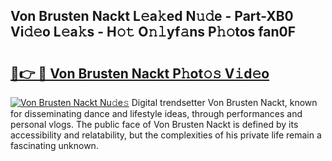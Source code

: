 ## Von Brusten Nackt L𝚎a𝚔ed N𝚞𝚍e - Part-XB0 Vi𝚍𝚎o L𝚎a𝚔s - H𝚘𝚝 O𝚗𝚕yf𝚊ns P𝚑𝚘tos fan0F

# <h2><a href="http://kfbhv6w.oniu.top/?m=Von+Brusten+Nackt">🔗👉 🔴 Von Brusten Nackt P𝚑ot𝚘𝚜 V𝚒d𝚎o</a></h2>

[![Von Brusten Nackt Nu𝚍e𝚜](https://i.imgur.com/0qMVB7G.gif)](http://kfbhv6w.oniu.top/?m=Von+Brusten+Nackt)
Digital trendsetter Von Brusten Nackt, known for disseminating dance and lifestyle ideas, through performances and personal vlogs. The public face of Von Brusten Nackt is defined by its accessibility and relatability, but the complexities of his private life remain a fascinating unknown.  
